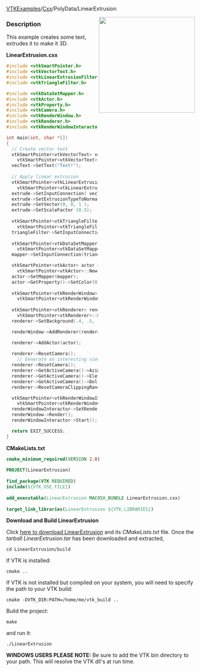 [VTKExamples](/index/)/[Cxx](/Cxx)/PolyData/LinearExtrusion

<img align="right" src="https://github.com/lorensen/VTKExamples/blob/gh-pages/Testing/Baseline/PolyData/TestLinearExtrusion.png?raw=true" width="256" />

### Description
This example creates some text, extrudes it to make it 3D.

**LinearExtrusion.cxx**
```c++
#include <vtkSmartPointer.h>
#include <vtkVectorText.h>
#include <vtkLinearExtrusionFilter.h>
#include <vtkTriangleFilter.h>

#include <vtkDataSetMapper.h>
#include <vtkActor.h>
#include <vtkProperty.h>
#include <vtkCamera.h>
#include <vtkRenderWindow.h>
#include <vtkRenderer.h>
#include <vtkRenderWindowInteractor.h>

int main(int, char *[])
{
  // Create vector text
  vtkSmartPointer<vtkVectorText> vecText = 
    vtkSmartPointer<vtkVectorText>::New();
  vecText->SetText("Text!");
    
  // Apply linear extrusion 
  vtkSmartPointer<vtkLinearExtrusionFilter> extrude = 
    vtkSmartPointer<vtkLinearExtrusionFilter>::New();
  extrude->SetInputConnection( vecText->GetOutputPort());
  extrude->SetExtrusionTypeToNormalExtrusion();
  extrude->SetVector(0, 0, 1 );
  extrude->SetScaleFactor (0.5);
    
  vtkSmartPointer<vtkTriangleFilter> triangleFilter =
    vtkSmartPointer<vtkTriangleFilter>::New();
  triangleFilter->SetInputConnection(extrude->GetOutputPort());
    
  vtkSmartPointer<vtkDataSetMapper> mapper = 
    vtkSmartPointer<vtkDataSetMapper>::New();
  mapper->SetInputConnection(triangleFilter->GetOutputPort());

  vtkSmartPointer<vtkActor> actor = 
    vtkSmartPointer<vtkActor>::New();
  actor->SetMapper(mapper);
  actor->GetProperty()->SetColor(0.8900, 0.8100, 0.3400);
    
  vtkSmartPointer<vtkRenderWindow> renderWindow = 
    vtkSmartPointer<vtkRenderWindow>::New();
  
  vtkSmartPointer<vtkRenderer> renderer = 
    vtkSmartPointer<vtkRenderer>::New();
  renderer->SetBackground(.4, .5, .7);

  renderWindow->AddRenderer(renderer);

  renderer->AddActor(actor);
  
  renderer->ResetCamera();
    // Generate an interesting view
  renderer->ResetCamera();
  renderer->GetActiveCamera()->Azimuth(30);
  renderer->GetActiveCamera()->Elevation(30);
  renderer->GetActiveCamera()->Dolly(1.0);
  renderer->ResetCameraClippingRange();

  vtkSmartPointer<vtkRenderWindowInteractor> renderWindowInteractor = 
    vtkSmartPointer<vtkRenderWindowInteractor>::New();
  renderWindowInteractor->SetRenderWindow(renderWindow);
  renderWindow->Render();
  renderWindowInteractor->Start();

  return EXIT_SUCCESS;
}
```
**CMakeLists.txt**
```cmake
cmake_minimum_required(VERSION 2.8)
 
PROJECT(LinearExtrusion)
 
find_package(VTK REQUIRED)
include(${VTK_USE_FILE})
 
add_executable(LinearExtrusion MACOSX_BUNDLE LinearExtrusion.cxx)
 
target_link_libraries(LinearExtrusion ${VTK_LIBRARIES})
```

**Download and Build LinearExtrusion**

Click [here to download LinearExtrusion](https://github.com/lorensen/VTKWikiExamplesTarballs/raw/master/LinearExtrusion.tar) and its *CMakeLists.txt* file.
Once the *tarball LinearExtrusion.tar* has been downloaded and extracted,
```
cd LinearExtrusion/build 
```
If VTK is installed:
```
cmake ..
```
If VTK is not installed but compiled on your system, you will need to specify the path to your VTK build:
```
cmake -DVTK_DIR:PATH=/home/me/vtk_build ..
```
Build the project:
```
make
```
and run it:
```
./LinearExtrusion
```
**WINDOWS USERS PLEASE NOTE:** Be sure to add the VTK bin directory to your path. This will resolve the VTK dll's at run time.


